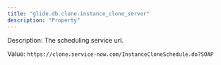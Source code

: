 ```yaml
---
title: "glide.db.clone.instance_clone_server"
description: "Property"
---
```


Description: The scheduling service url.

Value: `https://clone.service-now.com/InstanceCloneSchedule.do?SOAP`